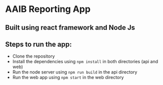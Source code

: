 # AAIB Reporting App

## Built using react framework and Node Js

## Steps to run the app:

- Clone the repository 
- Install the dependencies using `npm install` in both directories (api and web)
- Run the node server using `npm run build` in the api directory
- Run the web app using `npm start` in the web directory
